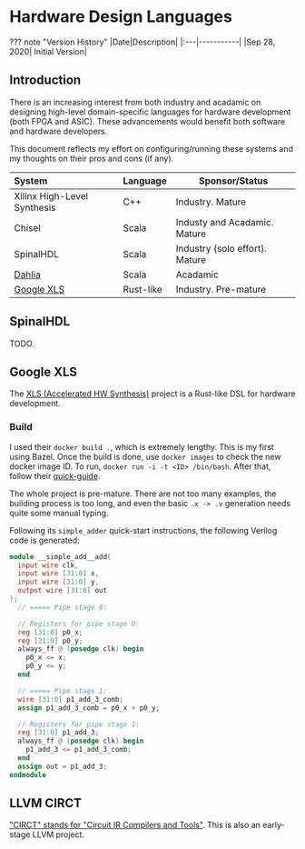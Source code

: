 # Hardware Design Languages

??? note "Version History"
	|Date|Description|
	|:---|-----------|
	|Sep 28, 2020| Initial Version|

## Introduction

There is an increasing interest from both industry and acadamic on
designing high-level domain-specific languages for hardware development (both FPGA and ASIC).
These advancements would benefit both software and hardware developers.

This document reflects my effort on configuring/running these systems and
my thoughts on their pros and cons (if any).

| System | Language | Sponsor/Status  |
|:-------|----------|-----------------|
| Xilinx High-Level Synthesis                  | C++   | Industry. Mature|
| Chisel                                       | Scala | Industy and Acadamic. Mature |
| SpinalHDL                                    | Scala | Industry (solo effort). Mature |
| [Dahlia](https://github.com/cucapra/dahlia)  | Scala | Acadamic |
| [Google XLS](https://google.github.io/xls/)  | Rust-like | Industry. Pre-mature|

## SpinalHDL

TODO.

## Google XLS

The [XLS (Accelerated HW Synthesis)](https://google.github.io/xls/) project is a Rust-like DSL for hardware development.

### Build

I used their `docker build .`, which is extremely lengthy. This is my first using Bazel.
Once the build is done, use `docker images` to check the new docker image ID.
To run, `docker run -i -t <ID> /bin/bash`. After that, follow their [quick-guide](https://google.github.io/xls/tools_quick_start/).

The whole project is pre-mature. There are not too many examples, the building process is too long,
and even the basic `.x -> .v` generation needs quite some manual typing.

Following its `simple_adder` quick-start instructions, the following Verilog code is generated:

```Verilog
module __simple_add__add(
  input wire clk,
  input wire [31:0] x,
  input wire [31:0] y,
  output wire [31:0] out
);
  // ===== Pipe stage 0:

  // Registers for pipe stage 0:
  reg [31:0] p0_x;
  reg [31:0] p0_y;
  always_ff @ (posedge clk) begin
    p0_x <= x;
    p0_y <= y;
  end

  // ===== Pipe stage 1:
  wire [31:0] p1_add_3_comb;
  assign p1_add_3_comb = p0_x + p0_y;

  // Registers for pipe stage 1:
  reg [31:0] p1_add_3;
  always_ff @ (posedge clk) begin
    p1_add_3 <= p1_add_3_comb;
  end
  assign out = p1_add_3;
endmodule
```

## LLVM CIRCT

["CIRCT" stands for "Circuit IR Compilers and Tools"](https://github.com/llvm/circt).
This is also an early-stage LLVM project.
